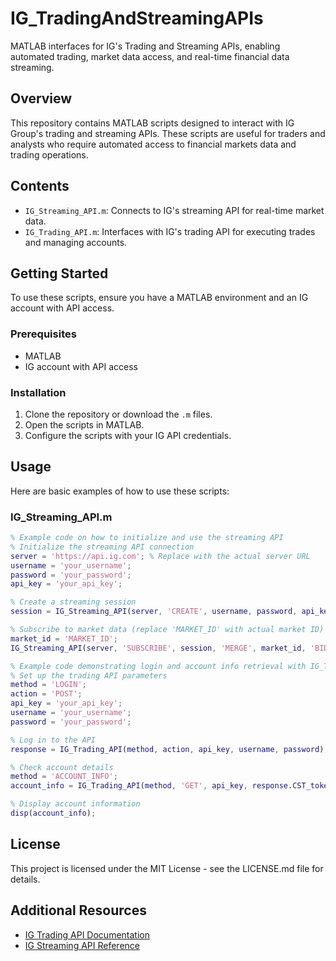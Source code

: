 # IG_TradingAndStreamingAPIs

MATLAB interfaces for IG's Trading and Streaming APIs, enabling automated trading, market data access, and real-time financial data streaming.

## Overview
This repository contains MATLAB scripts designed to interact with IG Group's trading and streaming APIs. These scripts are useful for traders and analysts who require automated access to financial markets data and trading operations.

## Contents
- `IG_Streaming_API.m`: Connects to IG's streaming API for real-time market data.
- `IG_Trading_API.m`: Interfaces with IG's trading API for executing trades and managing accounts.

## Getting Started
To use these scripts, ensure you have a MATLAB environment and an IG account with API access.

### Prerequisites
- MATLAB
- IG account with API access

### Installation
1. Clone the repository or download the `.m` files.
2. Open the scripts in MATLAB.
3. Configure the scripts with your IG API credentials.

## Usage
Here are basic examples of how to use these scripts:

### IG_Streaming_API.m
```matlab
% Example code on how to initialize and use the streaming API
% Initialize the streaming API connection
server = 'https://api.ig.com'; % Replace with the actual server URL
username = 'your_username';
password = 'your_password';
api_key = 'your_api_key';

% Create a streaming session
session = IG_Streaming_API(server, 'CREATE', username, password, api_key);

% Subscribe to market data (replace 'MARKET_ID' with actual market ID)
market_id = 'MARKET_ID';
IG_Streaming_API(server, 'SUBSCRIBE', session, 'MERGE', market_id, 'BID', 'OFFER');

% Example code demonstrating login and account info retrieval with IG_Trading_API.m
% Set up the trading API parameters
method = 'LOGIN';
action = 'POST';
api_key = 'your_api_key';
username = 'your_username';
password = 'your_password';

% Log in to the API
response = IG_Trading_API(method, action, api_key, username, password);

% Check account details
method = 'ACCOUNT_INFO';
account_info = IG_Trading_API(method, 'GET', api_key, response.CST_token, response.XST_token);

% Display account information
disp(account_info);

```

## License
This project is licensed under the MIT License - see the LICENSE.md file for details.

## Additional Resources
- [IG Trading API Documentation](https://labs.ig.com/rest-trading-api-reference)
- [IG Streaming API Reference](https://labs.ig.com/streaming-api-reference)

